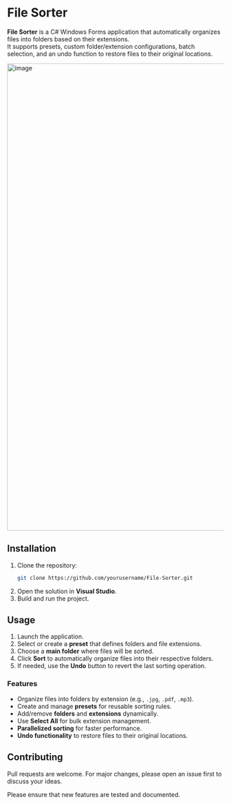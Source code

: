 # File Sorter

**File Sorter** is a C# Windows Forms application that automatically organizes files into folders based on their extensions.  
It supports presets, custom folder/extension configurations, batch selection, and an undo function to restore files to their original locations.  

<img width="1045" height="1084" alt="image" src="https://github.com/user-attachments/assets/d0317a09-28fd-4993-b8bf-0c982fa7130e" />

## Installation

1. Clone the repository:  
   ```bash
   git clone https://github.com/yourusername/File-Sorter.git
   ```
2. Open the solution in **Visual Studio**.  
3. Build and run the project.  

## Usage

1. Launch the application.  
2. Select or create a **preset** that defines folders and file extensions.  
3. Choose a **main folder** where files will be sorted.  
4. Click **Sort** to automatically organize files into their respective folders.  
5. If needed, use the **Undo** button to revert the last sorting operation.  

### Features
- Organize files into folders by extension (e.g., `.jpg`, `.pdf`, `.mp3`).  
- Create and manage **presets** for reusable sorting rules.  
- Add/remove **folders** and **extensions** dynamically.  
- Use **Select All** for bulk extension management.  
- **Parallelized sorting** for faster performance.  
- **Undo functionality** to restore files to their original locations.  

## Contributing

Pull requests are welcome. For major changes, please open an issue first to discuss your ideas.  

Please ensure that new features are tested and documented.  
